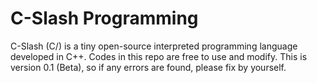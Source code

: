 # C-Slash Programming
C-Slash (C/) is a tiny open-source interpreted programming language developed in C++. Codes in this repo are free to use and modify. This is version 0.1 (Beta), so if any errors are found, please fix by yourself.
